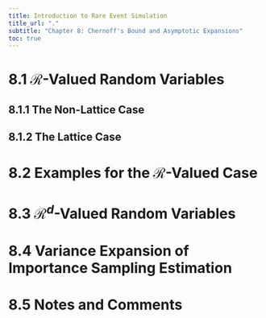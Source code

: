 ```yaml
---
title: Introduction to Rare Event Simulation
title_url: "."
subtitle: "Chapter 8: Chernoff's Bound and Asymptotic Expansions"
toc: true
---
```


# 8.1 $\mathcal{R}$-Valued Random Variables

## 8.1.1 The Non-Lattice Case

## 8.1.2 The Lattice Case

# 8.2 Examples for the $\mathcal{R}$-Valued Case

# 8.3 $\mathcal{R}^d$-Valued Random Variables

# 8.4 Variance Expansion of Importance Sampling Estimation

# 8.5 Notes and Comments
